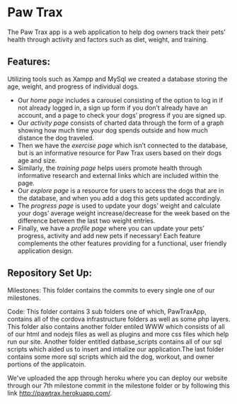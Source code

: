 # Paw Trax
The Paw Trax app is a web application to help dog owners track their pets’ health through activity and factors such as diet, weight, and training. 

## Features:

Utilizing tools such as Xampp and MySql we created a database storing the age, weight, and progress of individual dogs. 

* Our _home page_ includes a carousel consisting of the option to log in if not already logged in, a sign up form if you don’t already have an account, and a page to check your dogs’ progress if you are signed up. 
* Our _activity page_ consists of charted data through the form of a graph showing how much time your dog spends outside and how much distance the dog traveled. 
* Then we have the _exercise page_ which isn’t connected to the database, but is an informative resource for Paw Trax users based on their dogs age and size. 
* Similarly, the _training page_ helps users promote health through informative research and external links which are included within the page. 
* Our _explore page_ is a resource for users to access the dogs that are in the database, and when you add a dog this gets updated accordingly. 
* The _progress page_ is used to update your dogs’ weight and calculate your dogs’ average weight increase/decrease for the week based on the difference between the last two weight entries. 
* Finally, we have a _profile page_ where you can update your pets’ progress, activity and add new pets if necessary! Each feature complements the other features providing for a functional, user friendly application design. 

## Repository Set Up:

Milestones: This folder contains the commits to every single one of our milestones.

Code: This folder contains 3 sub folders one of which, PawTraxApp, contains all of the cordova infrastructure folders as well as some php layers. This folder also contains another folder entiled WWW which consists of all of our html and nodejs files as well as plugins and more css files which help run our site. Another folder entitled datbase_scripts contains all of our sql scripts which aided us to insert and intialize our application.The last folder contains some more sql scripts which aid the dog, workout, and owner portions of the applicatoin. 


We've uploaded the app through heroku where you can deploy our website through our 7th milestone commit in the milestone folder or by following this link http://pawtrax.herokuapp.com/. 
